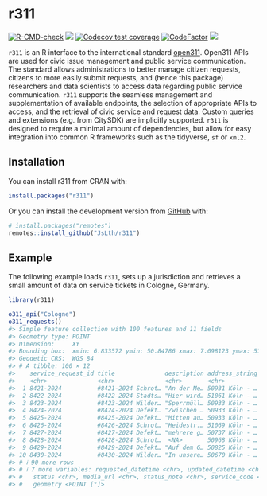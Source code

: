 
<!-- README.md is generated from README.Rmd. Please edit that file -->

# r311

<!-- badges: start -->

[![R-CMD-check](https://github.com/JsLth/r311/actions/workflows/R-CMD-check.yaml/badge.svg)](https://github.com/JsLth/r311/actions/workflows/R-CMD-check.yaml)
[![](https://www.r-pkg.org/badges/version/r311)](https://cran.r-project.org/package=r311)
[![Codecov test
coverage](https://codecov.io/gh/JsLth/r311/branch/main/graph/badge.svg)](https://app.codecov.io/gh/JsLth/r311?branch=main)
[![CodeFactor](https://www.codefactor.io/repository/github/jslth/r311/badge)](https://www.codefactor.io/repository/github/jslth/r311)
[![](https://cranlogs.r-pkg.org/badges/r311)](https://cran.r-project.org/package=r311)
<!-- badges: end -->

`r311` is an R interface to the international standard
[open311](https://www.open311.org/). Open311 APIs are used for civic
issue management and public service communication. The standard allows
administrations to better manage citizen requests, citizens to more
easily submit requests, and (hence this package) researchers and data
scientists to access data regarding public service communication. `r311`
supports the seamless management and supplementation of available
endpoints, the selection of appropriate APIs to access, and the
retrieval of civic service and request data. Custom queries and
extensions (e.g. from CitySDK) are implicitly supported. `r311` is
designed to require a minimal amount of dependencies, but allow for easy
integration into common R frameworks such as the tidyverse, `sf` or
`xml2`.

## Installation

You can install r311 from CRAN with:

``` r
install.packages("r311")
```

Or you can install the development version from
[GitHub](https://github.com/) with:

``` r
# install.packages("remotes")
remotes::install_github("JsLth/r311")
```

## Example

The following example loads `r311`, sets up a jurisdiction and retrieves
a small amount of data on service tickets in Cologne, Germany.

``` r
library(r311)

o311_api("Cologne")
o311_requests()
#> Simple feature collection with 100 features and 11 fields
#> Geometry type: POINT
#> Dimension:     XY
#> Bounding box:  xmin: 6.833572 ymin: 50.84786 xmax: 7.098123 ymax: 51.05979
#> Geodetic CRS:  WGS 84
#> # A tibble: 100 × 12
#>    service_request_id title              description address_string service_name
#>    <chr>              <chr>              <chr>       <chr>          <chr>       
#>  1 8421-2024          #8421-2024 Schrot… "An der Me… 50931 Köln - … Schrottfahr…
#>  2 8422-2024          #8422-2024 Stadts… "Hier wird… 51061 Köln - … Stadtsauber…
#>  3 8423-2024          #8423-2024 Wilder… "Sperrmüll… 50933 Köln - … Wilder Müll 
#>  4 8424-2024          #8424-2024 Defekt… "Zwischen … 50933 Köln - … Defekte Obe…
#>  5 8425-2024          #8425-2024 Defekt… "Mitten au… 50933 Köln - … Defekte Obe…
#>  6 8426-2024          #8426-2024 Schrot… "Heidestr.… 51069 Köln - … Schrott-Kfz 
#>  7 8427-2024          #8427-2024 Defekt… "mehrere g… 50737 Köln - … Defekte Obe…
#>  8 8428-2024          #8428-2024 Schrot…  <NA>       50968 Köln - … Schrott-Kfz 
#>  9 8429-2024          #8429-2024 Defekt… "Auf dem G… 50825 Köln - … Defekte Obe…
#> 10 8430-2024          #8430-2024 Wilder… "In unsere… 50670 Köln - … Wilder Müll 
#> # ℹ 90 more rows
#> # ℹ 7 more variables: requested_datetime <chr>, updated_datetime <chr>,
#> #   status <chr>, media_url <chr>, status_note <chr>, service_code <chr>,
#> #   geometry <POINT [°]>
```
